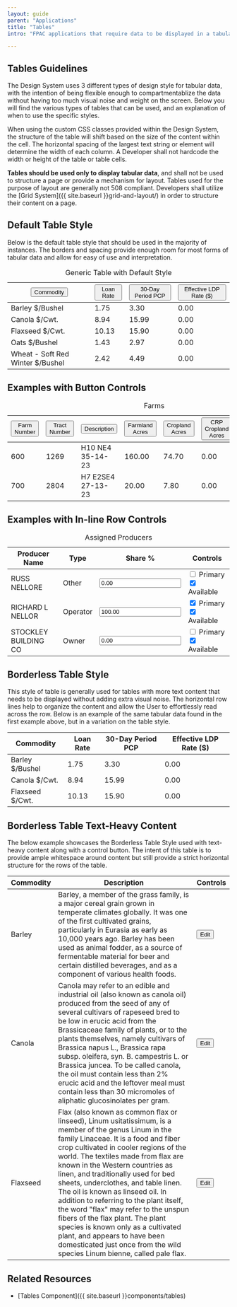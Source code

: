 ```yaml
---
layout: guide
parent: "Applications"
title: "Tables"
intro: "FPAC applications that require data to be displayed in a tabular format shall use the below guidelines to maintain consistency."

---
```


## Tables Guidelines

The Design System uses 3 different types of design style for tabular data, with the intention of being flexible enough to compartmentablize the data without having too much visual noise and weight on the screen. Below you will find the various types of tables that can be used, and an explanation of when to use the specific styles.

When using the custom CSS classes provided within the Design System, the structure of the table will shift based on the size of the content within the cell. The horizontal spacing of the largest text string or element will determine the width of each column. A Developer shall not hardcode the width or height of the table or table cells.

__Tables should be used only to display tabular data__, and shall not be used to structure a page or provide a mechanism for layout. Tables used for the purpose of layout are generally not 508 compliant. Developers shall utilize the [Grid System]({{ site.baseurl }}grid-and-layout/) in order to structure their content on a page.

## Default Table Style

Below is the default table style that should be used in the majority of instances. The borders and spacing provide enough room for most forms of tabular data and allow for easy of use and interpretation.

<table class="fsa-table">
  <caption>Generic Table with Default Style</caption>
  <thead>
    <tr>
      <th scope="col" aria-sort="descending"><button class="fsa-table__sort fsa-table__sort--descending" type="button">Commodity</button></th>
      <th scope="col" class="fsa-text-align--right"><button class="fsa-table__sort" type="button">Loan Rate</button></th>
      <th scope="col" class="fsa-text-align--right"><button class="fsa-table__sort" type="button">30-Day Period PCP</button></th>
      <th scope="col" class="fsa-text-align--right"><button class="fsa-table__sort" type="button">Effective LDP Rate ($)</button></th>
    </tr>
  </thead>
  <tbody>
    <tr>
      <td>Barley $/Bushel</td>
      <td class="fsa-text-align--right">1.75</td>
      <td class="fsa-text-align--right">3.30</td>
      <td class="fsa-text-align--right">0.00</td>
    </tr>
    <tr>
      <td>Canola $/Cwt.</td>
      <td class="fsa-text-align--right">8.94</td>
      <td class="fsa-text-align--right">15.99</td>
      <td class="fsa-text-align--right">0.00</td>
    </tr>
    <tr>
      <td>Flaxseed $/Cwt.</td>
      <td class="fsa-text-align--right">10.13</td>
      <td class="fsa-text-align--right">15.90</td>
      <td class="fsa-text-align--right">0.00</td>
    </tr>
    <tr>
      <td>Oats $/Bushel</td>
      <td class="fsa-text-align--right">1.43</td>
      <td class="fsa-text-align--right">2.97</td>
      <td class="fsa-text-align--right">0.00</td>
    </tr>
    <tr>
      <td>Wheat - Soft Red Winter $/Bushel</td>
      <td class="fsa-text-align--right">2.42</td>
      <td class="fsa-text-align--right">4.49</td>
      <td class="fsa-text-align--right">0.00</td>
    </tr>
  </tbody>
</table>

## Examples with Button Controls

<table class="fsa-table">
  <caption>Farms</caption>
  <thead>
    <tr>
      <th scope="col" aria-sort="descending"><button class="fsa-table__sort fsa-table__sort--descending" type="button">Farm Number</button></th>
      <th scope="col"><button class="fsa-table__sort" type="button">Tract Number</button></th>
      <th scope="col"><button class="fsa-table__sort" type="button">Description</button></th>
      <th scope="col"><button class="fsa-table__sort" type="button">Farmland Acres</button></th>
      <th scope="col"><button class="fsa-table__sort" type="button">Cropland Acres</button></th>
      <th scope="col"><button class="fsa-table__sort" type="button">CRP Cropland Acres</button></th>
      <th scope="col"><button class="fsa-table__sort" type="button">CRP MPL Acres</button></th>
      <th scope="col"><button class="fsa-table__sort" type="button">Controls</button></th>
    </tr>
  </thead>
  <tbody>
    <tr>
      <td>600</td>
      <td>1269</td>
      <td>H10 NE4 35-14-23</td>
      <td>160.00</td>
      <td>74.70</td>
      <td>0.00</td>
      <td>0.00</td>
      <td><button class="fsa-btn fsa-btn--small fsa-btn--block fsa-btn--primary" type="button">Save</button></td>
    </tr>
    <tr>
      <td>700</td>
      <td>2804</td>
      <td>H7 E2SE4 27-13-23</td>
      <td>20.00</td>
      <td>7.80</td>
      <td>0.00</td>
      <td>0.00</td>
      <td><button class="fsa-btn fsa-btn--small fsa-btn--block fsa-btn--primary" type="button">Save</button></td>
    </tr>
    </tbody>
</table>

## Examples with In-line Row Controls

<table class="fsa-table">
  <caption>Assigned Producers</caption>
  <thead>
    <tr>
      <th scope="col">Producer Name</th>
      <th scope="col">Type</th>
      <th scope="col">Share %</th>
      <th scope="col">Controls</th>
    </tr>
  </thead>
  <tbody>
    <tr>
      <td>RUSS NELLORE</td>
      <td>Other</td>
      <td><input class="fsa-input fsa-input--block" type="number" name="1iuoytytesgdf" value="0.00" placeholder="Placeholder"></td>
      <td>
        <span>
          <input class="fsa-checkbox" id="1p" type="checkbox" name="lorem-9683783" value="lorem-9683783">
          <label for="lorem-9683783">Primary</label>
        </span>
        <span>
          <input class="fsa-checkbox" id="1r" type="checkbox" checked="checked" name="avl" value="1">
          <label for="lorem-9683783">Available</label>
        </span>
      </td>
    </tr>
    <tr>
      <td>RICHARD L NELLOR</td>
      <td>Operator</td>
      <td><input class="fsa-input fsa-input--block" type="number" name="1iuoytytesgdf" value="100.00" placeholder="Placeholder"></td>
      <td>
        <span>
          <input class="fsa-checkbox" id="1p" type="checkbox" checked="checked" name="lorem-9683783" value="lorem-9683783">
          <label for="lorem-9683783">Primary</label>
        </span>
        <span>
          <input class="fsa-checkbox" id="2r" type="checkbox" checked="checked" name="avl" value="1">
          <label for="lorem-9683783">Available</label>
        </span>
      </td>
    </tr>
    <tr>
      <td>STOCKLEY BUILDING CO</td>
      <td>Owner</td>
      <td><input class="fsa-input fsa-input--block" type="number" name="1iuoytytesgdf" value="0.00" placeholder="Placeholder"></td>
      <td>
        <span>
          <input class="fsa-checkbox" id="1p" type="checkbox" name="lorem-9683783" value="lorem-9683783">
          <label for="lorem-9683783">Primary</label>
        </span>
        <span>
          <input class="fsa-checkbox" id="3r" type="checkbox" checked="checked" name="avl" value="1">
          <label for="lorem-9683783">Available</label>
        </span>
      </td>
    </tr>
  </tbody>
</table>

## Borderless Table Style

This style of table is generally used for tables with more text content that needs to be displayed without adding extra visual noise. The horizontal row lines help to organize the content and allow the User to effortlessly read across the row. Below is an example of the same tabular data found in the first example above, but in a variation on the table style.

<table class="fsa-table fsa-table--borderless">
  <thead>
    <tr>
      <th scope="col">Commodity</th>
      <th scope="col">Loan Rate</th>
      <th scope="col">30-Day Period PCP</th>
      <th scope="col">Effective LDP Rate ($)</th>
    </tr>
  </thead>
  <tbody>
    <tr>
      <td>Barley $/Bushel</td>
      <td>1.75</td>
      <td>3.30</td>
      <td>0.00</td>
    </tr>
    <tr>
      <td>Canola $/Cwt.</td>
      <td>8.94</td>
      <td>15.99</td>
      <td>0.00</td>
    </tr>
    <tr>
      <td>Flaxseed $/Cwt.</td>
      <td>10.13</td>
      <td>15.90</td>
      <td>0.00</td>
    </tr>
  </tbody>
</table>

## Borderless Table Text-Heavy Content

The below example showcases the Borderless Table Style used with text-heavy content along with a control button. The intent of this table is to provide ample whitespace around content but still provide a strict horizontal structure for the rows of the table.

<table class="fsa-table fsa-table--borderless">
  <thead>
    <tr>
      <th scope="col">Commodity</th>
      <th scope="col">Description</th>
      <th scope="col">Controls</th>
    </tr>
  </thead>
  <tbody>
    <tr>
      <td>Barley</td>
      <td>Barley, a member of the grass family, is a major cereal grain grown in temperate climates globally. It was one of the first cultivated grains, particularly in Eurasia as early as 10,000 years ago. Barley has been used as animal fodder, as a source of fermentable material for beer and certain distilled beverages, and as a component of various health foods.</td>
      <td><button class="fsa-btn fsa-btn--small fsa-btn--block fsa-btn--secondary" type="button">Edit</button></td>
    </tr>
    <tr>
      <td>Canola</td>
      <td>Canola may refer to an edible and industrial oil (also known as canola oil) produced from the seed of any of several cultivars of rapeseed bred to be low in erucic acid from the Brassicaceae family of plants, or to the plants themselves, namely cultivars of Brassica napus L., Brassica rapa subsp. oleifera, syn. B. campestris L. or Brassica juncea. To be called canola, the oil must contain less than 2% erucic acid and the leftover meal must contain less than 30 micromoles of aliphatic glucosinolates per gram.</td>
      <td><button class="fsa-btn fsa-btn--small fsa-btn--block fsa-btn--secondary" type="button">Edit</button></td>
    </tr>
    <tr>
      <td>Flaxseed</td>
      <td>Flax (also known as common flax or linseed), Linum usitatissimum, is a member of the genus Linum in the family Linaceae. It is a food and fiber crop cultivated in cooler regions of the world. The textiles made from flax are known in the Western countries as linen, and traditionally used for bed sheets, underclothes, and table linen. The oil is known as linseed oil. In addition to referring to the plant itself, the word "flax" may refer to the unspun fibers of the flax plant. The plant species is known only as a cultivated plant, and appears to have been domesticated just once from the wild species Linum bienne, called pale flax.</td>
      <td><button class="fsa-btn fsa-btn--small fsa-btn--block fsa-btn--secondary" type="button">Edit</button></td>
    </tr>
  </tbody>
</table>

## Related Resources

 * [Tables Component]({{ site.baseurl }}components/tables)
